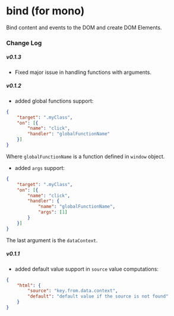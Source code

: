 bind (for mono)
===============

Bind content and events to the DOM and create DOM Elements.

### Change Log

##### v0.1.3
* Fixed major issue in handling functions with arguments.

##### v0.1.2

* added global functions support:
```JSON
{
    "target": ".myClass",
    "on": [{
        "name": "click",
        "handler": "globalFunctionName"
    }]
}
```

Where `globalFunctionName` is a function defined in `window` object.

* added `args` support:
```JSOn
{
    "target": ".myClass",
    "on": [{
        "name": "click",
        "handler": {
            "name": "globalFunctionName",
            "args": [1]
        }
    }]
}
```
The last argument is the `dataContext`.

##### v0.1.1

* added default value support in `source` value computations:

```json
{
    "html": {
        "source": "key.from.data.context",
        "default": "default value if the source is not found"
    }
}

```
